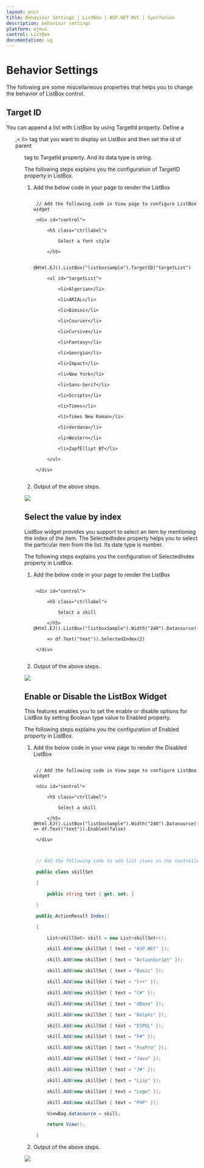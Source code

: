```yaml
---
layout: post
title: Behaviour Settings | ListBox | ASP.NET MVC | Syncfusion
description: behaviour settings
platform: ejmvc
control: ListBox
documentation: ug
---
```


# Behavior Settings

The following are some miscellaneous properties that helps you to change the behavior of ListBox control.

## Target ID

You can append a list with ListBox by using TargetId property. Define a <ul>,< li> tag that you want to display on ListBox and then set the id of parent <ul> tag to TargetId property. And its data type is string. 

The following steps explains you the configuration of TargetID property in ListBox.

1. Add the below code in your page to render the ListBox 


   ~~~ cshtml

	// Add the following code in View page to configure ListBox widget

	<div id="control">

		<h5 class="ctrllabel">

			Select a font style

		</h5>

		@Html.EJ().ListBox("listboxsample").TargetID("targetList")

		<ul id="targetList">

			<li>Algerian</li>

			<li>ARIAL</li>

			<li>Bimini</li>

			<li>Courier</li>

			<li>Cursive</li>

			<li>Fantasy</li>

			<li>Georgia</li>

			<li>Impact</li>

			<li>New York</li>

			<li>Sans-Serif</li>

			<li>Scripts</li>

			<li>Times</li>

			<li>Times New Roman</li>

			<li>Verdana</li>

			<li>Western</li>

			<li>ZapfEllipt BT</li>

		</ul>

	</div>


   ~~~
   




2. Output of the above steps.



![](Behaviour-Settings_images/Behaviour-Settings_img1.png)



## Select the value by index 

ListBox widget provides you support to select an item by mentioning the index of the item. The SelectedIndex property helps you to select the particular item from the list. Its date type is number. 

The following steps explains you the configuration of SelectedIndex property in ListBox.

1. Add the below code in your page to render the ListBox



   ~~~ cshtml

	<div id="control">

		<h5 class="ctrllabel">

			Select a skill

		</h5>    @Html.EJ().ListBox("listboxSample").Width("240").Datasource((IEnumerable<ug_listbox.controllers.skillSet>)ViewBag.datasource).ListBoxFields(df

		=> df.Text("text")).SelectedIndex(2)

	</div>


   ~~~
   


2.  Output of the above steps.


![](Behaviour-Settings_images/Behaviour-Settings_img2.png)



## Enable or Disable the ListBox Widget

This features enables you to set the enable or disable options for ListBox by setting Boolean type value to Enabled property. 

The following steps explains you the configuration of Enabled property in ListBox.

1. Add the below code in your view page to render the Disabled ListBox



   ~~~ cshtml

	// Add the following code in View page to configure ListBox widget

	<div id="control">

		<h5 class="ctrllabel">

			Select a skill

		</h5>    @Html.EJ().ListBox("listboxSample").Width("240").Datasource((IEnumerable<ug_listbox.controllers.skillSet>)ViewBag.datasource).ListBoxFields(df => df.Text("text")).Enabled(false)

	</div>
		
   ~~~
   

   ~~~ csharp

	// Add the following code to add list items in the controller page

	public class skillSet

	{

		public string text { get; set; }

	}

	public ActionResult Index()

	{

		List<skillSet> skill = new List<skillSet>();

		skill.Add(new skillSet { text = "ASP.NET" });

		skill.Add(new skillSet { text = "ActionScript" });

		skill.Add(new skillSet { text = "Basic" });

		skill.Add(new skillSet { text = "C++" });

		skill.Add(new skillSet { text = "C#" });

		skill.Add(new skillSet { text = "dBase" });

		skill.Add(new skillSet { text = "Delphi" });

		skill.Add(new skillSet { text = "ESPOL" });

		skill.Add(new skillSet { text = "F#" });

		skill.Add(new skillSet { text = "FoxPro" });

		skill.Add(new skillSet { text = "Java" });

		skill.Add(new skillSet { text = "J#" });

		skill.Add(new skillSet { text = "Lisp" });

		skill.Add(new skillSet { text = "Logo" });

		skill.Add(new skillSet { text = "PHP" });

		ViewBag.datasource = skill;

		return View();

	}

   ~~~
   



2. Output of the above steps.


![](Behaviour-Settings_images/Behaviour-Settings_img3.png)



